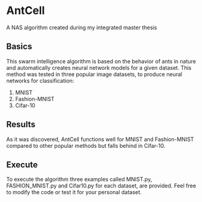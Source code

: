 # AntCell
A NAS algorithm created  during my integrated master thesis

## Basics 

This swarm intelligence algorithm is based on the behavior of ants in nature and automatically creates neural network models for a given dataset. This method was tested in three popular image datasets, to produce neural networks for classification:

1) MNIST
2) Fashion-MNIST
3) Cifar-10

## Results

As it was discovered, AntCell functions well for MNIST and Fashion-MNIST compared to other popular methods but falls behind in Cifar-10.

## Execute

To execute the algorithm three examples called MNIST.py, FASHION_MNIST.py and Cifar10.py for each dataset, are provided. Feel free to modify the code or test it for your personal dataset.
